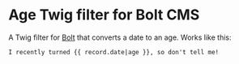 # Age Twig filter for Bolt CMS

A Twig filter for [Bolt](https://bolt.cm) that converts a date to an age. Works like this:

```twig
I recently turned {{ record.date|age }}, so don't tell me!
```
